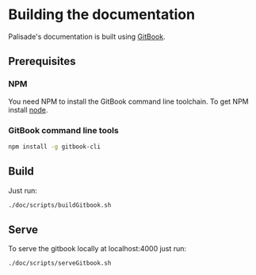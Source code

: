 # Building the documentation
Palisade's documentation is built using [GitBook](https://www.gitbook.com). 

## Prerequisites
### NPM
You need NPM to install the GitBook command line toolchain. To get NPM install [node](https://nodejs.org/en/).

### GitBook command line tools

```bash
npm install -g gitbook-cli
```

## Build
Just run:
```bash
./doc/scripts/buildGitbook.sh
```

## Serve
To serve the gitbook locally at localhost:4000 just run:
```bash
./doc/scripts/serveGitbook.sh
```
